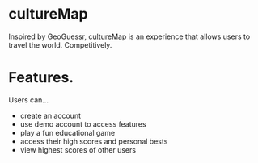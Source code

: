 # cultureMap

Inspired by GeoGuessr, [cultureMap][culturemap] is an experience that allows users to travel the world. Competitively.

# Features.

Users can...
  - create an account
  - use demo account to access features
  - play a fun educational game
  - access their high scores and personal bests
  - view highest scores of other users

[culturemap]: www.culturemap.site
